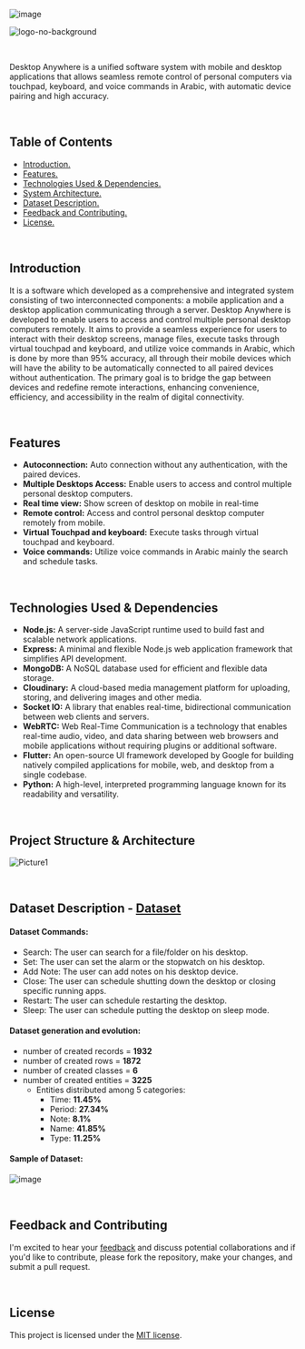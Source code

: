 ![image](https://github.com/user-attachments/assets/1ade4cae-1529-4a05-9436-09344faecc12)<!-- # Desktop AnyWhere -->


![logo-no-background](https://github.com/user-attachments/assets/94c56387-f57c-4b1d-bc19-f1f098b61207)

<br>

Desktop Anywhere is a unified software system with mobile and desktop applications that allows seamless remote control of personal computers via touchpad, keyboard, and voice commands in Arabic, with automatic device pairing and high accuracy.


<br>



## Table of Contents

- [ Introduction. ](#Introduction)
- [ Features. ](#Features)
- [ Technologies Used & Dependencies. ](#Technologies_Used)
- [ System Architecture. ](#Project_Structure)
- [ Dataset Description. ](#Dataset_Description)
- [ Feedback and Contributing. ](#Feedback_Contributing)
- [ License. ](#License)




<a id="Introduction"></a>

<br>

## Introduction
It is a software which developed as a comprehensive and integrated system consisting of two interconnected components: a mobile application and a desktop application communicating through a server. Desktop Anywhere is developed to enable users to access and control multiple personal desktop computers remotely. It aims to provide a seamless experience for users to interact with their desktop screens, manage files, execute tasks through virtual touchpad and keyboard, and utilize voice commands in Arabic, which is done by more than 95% accuracy, all through their mobile devices which will have the ability to be automatically connected to all paired devices without authentication. The primary goal is to bridge the gap between devices and redefine remote interactions, enhancing convenience, efficiency, and accessibility in the realm of digital connectivity.




<a id="Features"></a>

<br>

## Features
- **Autoconnection:** Auto connection without any authentication, with the paired devices.
- **Multiple Desktops Access:** Enable users to access and control multiple personal desktop computers.
- **Real time view:** Show screen of desktop on mobile in real-time
- **Remote control:** Access and control personal desktop computer remotely from mobile.
- **Virtual Touchpad and keyboard:** Execute tasks through virtual touchpad and keyboard.
- **Voice commands:** Utilize voice commands in Arabic mainly the search and schedule tasks.









<a id="Technologies_Used"></a>

<br>


## Technologies Used & Dependencies
- **Node.js:** A server-side JavaScript runtime used to build fast and scalable network applications.
- **Express:** A minimal and flexible Node.js web application framework that simplifies API development.
- **MongoDB:** A NoSQL database used for efficient and flexible data storage.
- **Cloudinary:** A cloud-based media management platform for uploading, storing, and delivering images and other media.
- **Socket IO:** A library that enables real-time, bidirectional communication between web clients and servers.
- **WebRTC:** Web Real-Time Communication is a technology that enables real-time audio, video, and data sharing between web browsers and mobile applications without requiring plugins or additional software.
- **Flutter:** An open-source UI framework developed by Google for building natively compiled applications for mobile, web, and desktop from a single codebase.
- **Python:** A high-level, interpreted programming language known for its readability and versatility.




<a id="Project_Structure"></a>

<br>

## Project Structure & Architecture


![Picture1](https://github.com/user-attachments/assets/07441087-3af1-4efe-8385-83d09a936634)



<!-- ![image](https://github.com/user-attachments/assets/2d330b79-cdb2-4424-9730-15c9400ec3d8) -->

<!-- ![image](https://github.com/user-attachments/assets/3d881d91-2f43-45ba-8a81-32c4189a2e6c) -->

<!-- ![image](https://github.com/user-attachments/assets/c90f1982-b299-4ab0-97aa-ce3a0f095c2c) -->





<br>

<a id="Dataset_Description"></a>

## Dataset Description  - [Dataset](Dataset/Full-Balanced-version-Numeric.xlsx)
#### Dataset Commands:
- Search: The user can search for a file/folder on his desktop.
- Set: The user can set the alarm or the stopwatch on his desktop.
- Add Note: The user can add notes on his desktop device.
- Close: The user can schedule shutting down the desktop or closing specific running apps.
- Restart: The user can schedule restarting the desktop.
- Sleep: The user can schedule putting the desktop on sleep mode.

#### Dataset generation and evolution:
- number of created records = **1932**
- number of created rows = **1872**
- number of created classes = **6**
- number of created entities = **3225**
    - Entities distributed among 5 categories:
        - Time: **11.45%**
        - Period: **27.34%**
        - Note: **8.1%**
        - Name: **41.85%**
        - Type: **11.25%**


#### Sample of Dataset:
![image](https://github.com/user-attachments/assets/84f878b8-0dda-4210-8629-142dd8a5a9ba)






<a id="Feedback_Contributing"></a>

<br>

## Feedback and Contributing
I'm excited to hear your <u><a href="https://forms.gle/mUQJdnGPey1atnzp9" target="_blank">feedback</a></u> and discuss potential collaborations and if you'd like to contribute, please fork the repository, make your changes, and submit a pull request.







<a id="License"></a>

<br>

## License
This project is licensed under the [MIT license](LICENSE).


<br>






